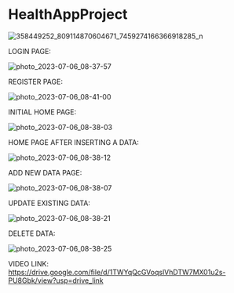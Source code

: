 # HealthAppProject

![358449252_809114870604671_7459274166366918285_n](https://github.com/MahirAbrar3425/HealthAppProject/assets/113090760/3a5485ee-99fd-48e4-9330-1f7b4cd2c496)


LOGIN PAGE:







![photo_2023-07-06_08-37-57](https://github.com/MahirAbrar3425/HealthAppProject/assets/113090760/72b74c90-1e77-44e6-b48d-0b89b1d77fe0)



REGISTER PAGE:










![photo_2023-07-06_08-41-00](https://github.com/MahirAbrar3425/HealthAppProject/assets/113090760/dacc610d-a49b-4dcf-b182-b465a819a6d6)

INITIAL HOME PAGE:











![photo_2023-07-06_08-38-03](https://github.com/MahirAbrar3425/HealthAppProject/assets/113090760/5ecb755b-bc73-419c-8cc4-1f406fd041bb)


HOME PAGE AFTER INSERTING A DATA:














![photo_2023-07-06_08-38-12](https://github.com/MahirAbrar3425/HealthAppProject/assets/113090760/3fc56a93-20fc-4c0a-8ec2-d0a2e85fcc62)


ADD NEW DATA PAGE:












![photo_2023-07-06_08-38-07](https://github.com/MahirAbrar3425/HealthAppProject/assets/113090760/a8a10953-3675-4134-ab43-c8ee8b3cca86)



UPDATE EXISTING DATA:













![photo_2023-07-06_08-38-21](https://github.com/MahirAbrar3425/HealthAppProject/assets/113090760/bcb74418-41ed-4e88-9e63-4a5b4ea1568d)



DELETE DATA:













![photo_2023-07-06_08-38-25](https://github.com/MahirAbrar3425/HealthAppProject/assets/113090760/03cdb4f5-694c-43ab-8069-f31b078b5b30)











VIDEO LINK:
https://drive.google.com/file/d/1TWYqQcGVoqslVhDTW7MX01u2s-PU8Gbk/view?usp=drive_link

